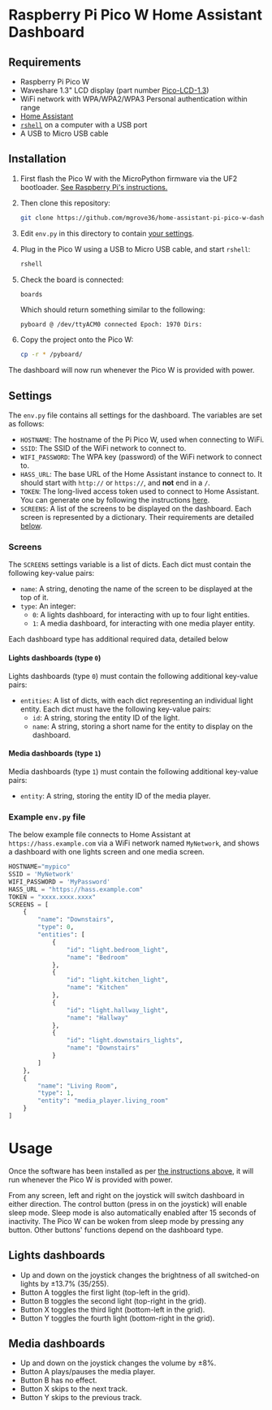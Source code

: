 # Raspberry Pi Pico W Home Assistant Dashboard

## Requirements

- Raspberry Pi Pico W
- Waveshare 1.3" LCD display (part number [Pico-LCD-1.3](https://www.waveshare.com/product/pico-lcd-1.3.htm))
- WiFi network with WPA/WPA2/WPA3 Personal authentication within range
- [Home Assistant](https://www.home-assistant.io/)
- [`rshell`](https://github.com/dhylands/rshell) on a computer with a USB port
- A USB to Micro USB cable

## Installation

1. First flash the Pico W with the MicroPython firmware via the UF2 bootloader. [See Raspberry Pi's instructions.](https://www.raspberrypi.com/documentation/microcontrollers/micropython.html#drag-and-drop-micropython)

2. Then clone this repository:

    ```bash
    git clone https://github.com/mgrove36/home-assistant-pi-pico-w-dashboard.git && cd home-assistant-pi-pico-w-dashboard
    ```

3. Edit `env.py` in this directory to contain [your settings](#settings).

4. Plug in the Pico W using a USB to Micro USB cable, and start `rshell`:

    ```bash
    rshell
    ```

5. Check the board is connected:

    ```bash
    boards
    ```
        
    Which should return something similar to the following:

    ```
    pyboard @ /dev/ttyACM0 connected Epoch: 1970 Dirs:
    ```

6. Copy the project onto the Pico W:

    ```bash
    cp -r * /pyboard/
    ```

The dashboard will now run whenever the Pico W is provided with power.

## Settings

The `env.py` file contains all settings for the dashboard. The variables are set as follows:

- `HOSTNAME`: The hostname of the Pi Pico W, used when connecting to WiFi.
- `SSID`: The SSID of the WiFi network to connect to.
- `WIFI_PASSWORD`: The WPA key (password) of the WiFi network to connect to.
- `HASS_URL`: The base URL of the Home Assistant instance to connect to. It should start with `http://` or `https://`, and **not** end in a `/`.
- `TOKEN`: The long-lived access token used to connect to Home Assistant. You can generate one by following the instructions [here](https://developers.home-assistant.io/docs/auth_api/#long-lived-access-token).
- `SCREENS`: A list of the screens to be displayed on the dashboard. Each screen is represented by a dictionary. Their requirements are detailed [below](#screens).

### Screens

The `SCREENS` settings variable is a list of dicts. Each dict must contain the following key-value pairs:

- `name`: A string, denoting the name of the screen to be displayed at the top of it.
- `type`: An integer:
    - `0`: A lights dashboard, for interacting with up to four light entities.
    - `1`: A media dashboard, for interacting with one media player entity.

Each dashboard type has additional required data, detailed below

#### Lights dashboards (type `0`)

Lights dashboards (type `0`) must contain the following additional key-value pairs:
- `entities`: A list of dicts, with each dict representing an individual light entity. Each dict must have the following key-value pairs:
    - `id`: A string, storing the entity ID of the light.
    - `name`: A string, storing a short name for the entity to display on the dashboard.

#### Media dashboards (type `1`)

Media dashboards (type `1`) must contain the following additional key-value pairs:
- `entity`: A string, storing the entity ID of the media player.

### Example `env.py` file

The below example file connects to Home Assistant at `https://hass.example.com` via a WiFi network named `MyNetwork`, and shows a dashboard with one lights screen and one media screen.

```py
HOSTNAME="mypico"
SSID = 'MyNetwork'
WIFI_PASSWORD = 'MyPassword'
HASS_URL = "https://hass.example.com"
TOKEN = "xxxx.xxxx.xxxx"
SCREENS = [
    {
        "name": "Downstairs",
        "type": 0,
        "entities": [
            {
                "id": "light.bedroom_light",
                "name": "Bedroom"
            },
            {
                "id": "light.kitchen_light",
                "name": "Kitchen"
            },
            {
                "id": "light.hallway_light",
                "name": "Hallway"
            },
            {
                "id": "light.downstairs_lights",
                "name": "Downstairs"
            }
        ]
    },
    {
        "name": "Living Room",
        "type": 1,
        "entity": "media_player.living_room"
    }
]
```

# Usage

Once the software has been installed as per [the instructions above](#installation), it will run whenever the Pico W is provided with power.

From any screen, left and right on the joystick will switch dashboard in either direction. The control button (press in on the joystick) will enable sleep mode. Sleep mode is also automatically enabled after 15 seconds of inactivity. The Pico W can be woken from sleep mode by pressing any button. Other buttons' functions depend on the dashboard type.

## Lights dashboards

- Up and down on the joystick changes the brightness of all switched-on lights by ±13.7% (35/255).
- Button A toggles the first light (top-left in the grid).
- Button B toggles the second light (top-right in the grid).
- Button X toggles the third light (bottom-left in the grid).
- Button Y toggles the fourth light (bottom-right in the grid).

## Media dashboards

- Up and down on the joystick changes the volume by ±8%.
- Button A plays/pauses the media player.
- Button B has no effect.
- Button X skips to the next track.
- Button Y skips to the previous track.
